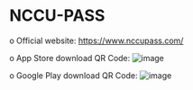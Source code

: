 # NCCU-PASS
o	Official website:
  https://www.nccupass.com/
  
o	App Store download QR Code:
  ![image](https://github.com/Tinclaire/NCCU-PASS/assets/93721254/470681f2-a86a-47fd-baa7-cf955bf99930)

o	Google Play download QR Code:
  ![image](https://github.com/Tinclaire/NCCU-PASS/assets/93721254/8b6886c9-ecd9-47f2-9b15-ba12e0552c5f)
